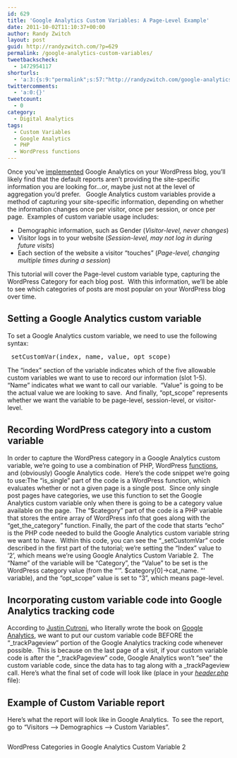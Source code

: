 ```yaml
---
id: 629
title: 'Google Analytics Custom Variables: A Page-Level Example'
date: 2011-10-02T11:10:37+00:00
author: Randy Zwitch
layout: post
guid: http://randyzwitch.com/?p=629
permalink: /google-analytics-custom-variables/
tweetbackscheck:
  - 1472954117
shorturls:
  - 'a:3:{s:9:"permalink";s:57:"http://randyzwitch.com/google-analytics-custom-variables/";s:7:"tinyurl";s:26:"http://tinyurl.com/6tbhmuf";s:4:"isgd";s:19:"http://is.gd/O2gDuQ";}'
twittercomments:
  - 'a:0:{}'
tweetcount:
  - 0
category:
  - Digital Analytics
tags:
  - Custom Variables
  - Google Analytics
  - PHP
  - WordPress functions
---
```

Once you&#8217;ve <a title="Google Analytics for WordPress: Two Methods" href="http://randyzwitch.com/2011/08/google-analytics-for-wordpress/" target="_blank">implemented</a> Google Analytics on your WordPress blog, you&#8217;ll likely find that the default reports aren&#8217;t providing the site-specific information you are looking for&#8230;or, maybe just not at the level of aggregation you&#8217;d prefer.   Google Analytics custom variables provide a method of capturing your site-specific information, depending on whether the information changes once per visitor, once per session, or once per page.  Examples of custom variable usage includes:

  * Demographic information, such as Gender (_Visitor-level, never changes_)
  * Visitor logs in to your website (_Session-level, may not log in during future visits_)
  * Each section of the website a visitor &#8220;touches&#8221; (_Page-level, changing multiple times during a session_)

This tutorial will cover the Page-level custom variable type, capturing the WordPress Category for each blog post.  With this information, we&#8217;ll be able to see which categories of posts are most popular on your WordPress blog over time.

<!--more-->

## Setting a Google Analytics custom variable

To set a Google Analytics custom variable, we need to use the following syntax:

<pre>_setCustomVar(index, name, value, opt_scope)</pre>

The &#8220;index&#8221; section of the variable indicates which of the five allowable custom variables we want to use to record our information (slot 1-5).  &#8220;Name&#8221; indicates what we want to call our variable.  &#8220;Value&#8221; is going to be the actual value we are looking to save.  And finally, &#8220;opt_scope&#8221; represents whether we want the variable to be page-level, session-level, or visitor-level.





## Recording WordPress category into a custom variable

In order to capture the WordPress category in a Google Analytics custom variable, we&#8217;re going to use a combination of PHP, WordPress <a title="WordPress functions" href="http://codex.wordpress.org/Function_Reference" target="_blank">functions</a>, and (obviously) Google Analytics code.  Here&#8217;s the code snippet we&#8217;re going to use:The &#8220;is\_single&#8221; part of the code is a WordPress function, which evaluates whether or not a given page is a single post.  Since only single post pages have categories, we use this function to set the Google Analytics custom variable only when there is going to be a category value available on the page.  The &#8220;$category&#8221; part of the code is a PHP variable that stores the entire array of WordPress info that goes along with the &#8220;get\_the\_category&#8221; function. Finally, the part of the code that starts &#8220;echo&#8221; is the PHP code needed to build the Google Analytics custom variable string we want to have.  Within this code, you can see the &#8220;\_setCustomVar&#8221; code described in the first part of the tutorial; we&#8217;re setting the &#8220;Index&#8221; value to &#8216;2&#8217;, which means we&#8217;re using Google Analytics Custom Variable 2.  The &#8220;Name&#8221; of the variable will be &#8220;Category&#8221;, the &#8220;Value&#8221; to be set is the WordPress category value (from the &#8220;&#8216;&#8221;. $category[0]->cat\_name. &#8220;&#8216; variable), and the &#8220;opt\_scope&#8221; value is set to &#8220;3&#8221;, which means page-level.

## Incorporating custom variable code into Google Analytics tracking code

According to <a title="More info on Google Analytics custom variables" href="http://cutroni.com/blog/2011/05/18/mastering-google-analytics-custom-variables/" target="_blank">Justin Cutroni</a>, who literally wrote the book on [Google Analytics](http://www.amazon.com/gp/product/0596158009/ref=as_li_ss_tl?ie=UTF8&tag=thefuquexpe-20&linkCode=as2&camp=217145&creative=399369&creativeASIN=0596158009), we want to put our custom variable code BEFORE the &#8220;\_trackPageview&#8221; portion of the Google Analytics tracking code whenever possible.  This is because on the last page of a visit, if your custom variable code is after the &#8220;\_trackPageview&#8221; code, Google Analytics won&#8217;t &#8220;see&#8221; the custom variable code, since the data has to tag along with a _trackPageview call. Here&#8217;s what the final set of code will look like (place in your <a title="Installing Google Analytics tracking code" href="http://randyzwitch.com/2011/08/google-analytics-for-wordpress/" target="_blank"><em>header.php</em></a> file):

## Example of Custom Variable report

Here&#8217;s what the report will look like in Google Analytics.  To see the report, go to &#8220;Visitors &#8211;> Demographics &#8211;> Custom Variables&#8221;.

<div id="attachment_695" style="width: 652px" class="wp-caption alignleft">
  <img class="size-large wp-image-695 " title="google-analytics-custom-variables" src="http://i1.wp.com/randyzwitch.com/wp-content/uploads/2011/10/google-analytics-custom-variables-1024x143.png?fit=642%2C89" alt="" srcset="http://i2.wp.com/randyzwitch.com/wp-content/uploads/2011/10/google-analytics-custom-variables.png?resize=1024%2C143 1024w, http://i2.wp.com/randyzwitch.com/wp-content/uploads/2011/10/google-analytics-custom-variables.png?resize=150%2C20 150w, http://i2.wp.com/randyzwitch.com/wp-content/uploads/2011/10/google-analytics-custom-variables.png?resize=300%2C41 300w, http://i2.wp.com/randyzwitch.com/wp-content/uploads/2011/10/google-analytics-custom-variables.png?resize=500%2C69 500w, http://i2.wp.com/randyzwitch.com/wp-content/uploads/2011/10/google-analytics-custom-variables.png?w=1181 1181w" sizes="(max-width: 642px) 100vw, 642px" data-recalc-dims="1" />

  <p class="wp-caption-text">
    WordPress Categories in Google Analytics Custom Variable 2
  </p>
</div>

&nbsp;

&nbsp;

&nbsp;

&nbsp;

&nbsp;

&nbsp;
